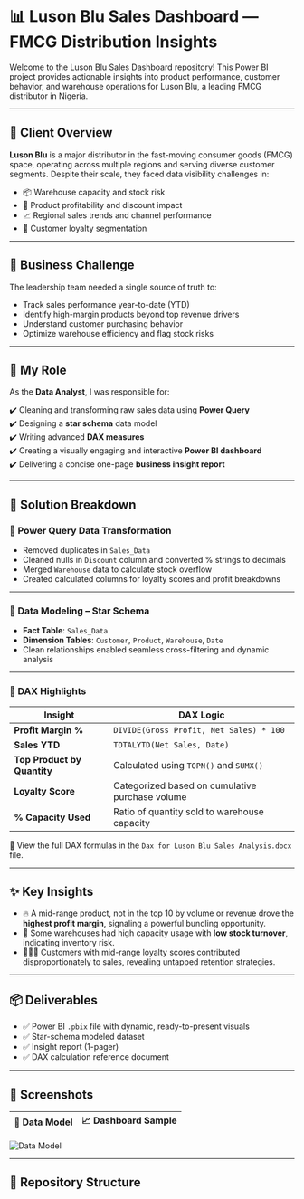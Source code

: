 # 📊 Luson Blu Sales Dashboard — FMCG Distribution Insights

Welcome to the Luson Blu Sales Dashboard repository! This Power BI project provides actionable insights into product performance, customer behavior, and warehouse operations for Luson Blu, a leading FMCG distributor in Nigeria.

---

## 🏢 Client Overview

**Luson Blu** is a major distributor in the fast-moving consumer goods (FMCG) space, operating across multiple regions and serving diverse customer segments. Despite their scale, they faced data visibility challenges in:

- 📦 Warehouse capacity and stock risk
- 🛒 Product profitability and discount impact
- 📈 Regional sales trends and channel performance
- 👥 Customer loyalty segmentation

---

## 💼 Business Challenge

The leadership team needed a single source of truth to:

- Track sales performance year-to-date (YTD)
- Identify high-margin products beyond top revenue drivers
- Understand customer purchasing behavior
- Optimize warehouse efficiency and flag stock risks

---

## 🎯 My Role

As the **Data Analyst**, I was responsible for:

✔️ Cleaning and transforming raw sales data using **Power Query**  
✔️ Designing a **star schema** data model  
✔️ Writing advanced **DAX measures**  
✔️ Creating a visually engaging and interactive **Power BI dashboard**  
✔️ Delivering a concise one-page **business insight report**

---

## 🔧 Solution Breakdown

### 🔄 Power Query Data Transformation

- Removed duplicates in `Sales_Data`
- Cleaned nulls in `Discount` column and converted % strings to decimals
- Merged `Warehouse` data to calculate stock overflow
- Created calculated columns for loyalty scores and profit breakdowns

---

### 🧩 Data Modeling – Star Schema

- **Fact Table**: `Sales_Data`  
- **Dimension Tables**: `Customer`, `Product`, `Warehouse`, `Date`  
- Clean relationships enabled seamless cross-filtering and dynamic analysis

---

### 🧠 DAX Highlights

| Insight                     | DAX Logic                                                   |
|-----------------------------|-------------------------------------------------------------|
| **Profit Margin %**         | `DIVIDE(Gross Profit, Net Sales) * 100`                     |
| **Sales YTD**               | `TOTALYTD(Net Sales, Date)`                                 |
| **Top Product by Quantity** | Calculated using `TOPN()` and `SUMX()`                      |
| **Loyalty Score**           | Categorized based on cumulative purchase volume             |
| **% Capacity Used**         | Ratio of quantity sold to warehouse capacity                |

📄 View the full DAX formulas in the `Dax for Luson Blu Sales Analysis.docx` file.

---

## ✨ Key Insights

- 🔥 A mid-range product, not in the top 10 by volume or revenue drove the **highest profit margin**, signaling a powerful bundling opportunity.
- 🧊 Some warehouses had high capacity usage with **low stock turnover**, indicating inventory risk.
- 🧑‍🤝‍🧑 Customers with mid-range loyalty scores contributed disproportionately to sales, revealing untapped retention strategies.

---

## 📦 Deliverables

- ✅ Power BI `.pbix` file with dynamic, ready-to-present visuals  
- ✅ Star-schema modeled dataset  
- ✅ Insight report (1-pager)  
- ✅ DAX calculation reference document  

---

## 📸 Screenshots

| 📍 Data Model                                    | 📈 Dashboard Sample               |
|--------------------------------------------------|-----------------------------------|
![Data Model](./Luson-Blu-Analysis-Data-Model.png)

---

## 📁 Repository Structure

